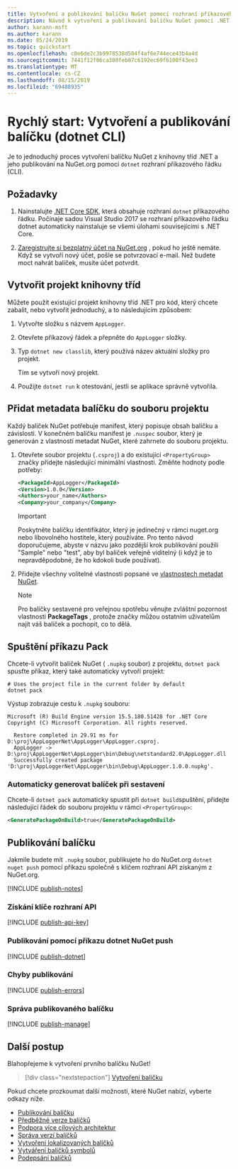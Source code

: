 ```yaml
---
title: Vytvoření a publikování balíčku NuGet pomocí rozhraní příkazového řádku dotnet
description: Návod k vytvoření a publikování balíčku NuGet pomocí .NET Core CLI, dotnet.
author: karann-msft
ms.author: karann
ms.date: 05/24/2019
ms.topic: quickstart
ms.openlocfilehash: c0e6de2c3b9978538d504f4af6e744ece43b4a4d
ms.sourcegitcommit: 7441f12f06ca380feb87c6192ec69f6108f43ee3
ms.translationtype: MT
ms.contentlocale: cs-CZ
ms.lasthandoff: 08/15/2019
ms.locfileid: "69488935"
---
```

# <a name="quickstart-create-and-publish-a-package-dotnet-cli"></a>Rychlý start: Vytvoření a publikování balíčku (dotnet CLI)

Je to jednoduchý proces vytvoření balíčku NuGet z knihovny tříd .NET a jeho publikování na NuGet.org pomocí `dotnet` rozhraní příkazového řádku (CLI).

## <a name="prerequisites"></a>Požadavky

1. Nainstalujte [.NET Core SDK](https://www.microsoft.com/net/download/), která obsahuje rozhraní `dotnet` příkazového řádku. Počínaje sadou Visual Studio 2017 se rozhraní příkazového řádku dotnet automaticky nainstaluje se všemi úlohami souvisejícími s .NET Core.

1. [Zaregistrujte si bezplatný účet na NuGet.org](https://www.nuget.org/users/account/LogOn?returnUrl=%2F) , pokud ho ještě nemáte. Když se vytvoří nový účet, pošle se potvrzovací e-mail. Než budete moct nahrát balíček, musíte účet potvrdit.

## <a name="create-a-class-library-project"></a>Vytvořit projekt knihovny tříd

Můžete použít existující projekt knihovny tříd .NET pro kód, který chcete zabalit, nebo vytvořit jednoduchý, a to následujícím způsobem:

1. Vytvořte složku s názvem `AppLogger`.

1. Otevřete příkazový řádek a přepněte do `AppLogger` složky.

1. Typ `dotnet new classlib`, který používá název aktuální složky pro projekt.

   Tím se vytvoří nový projekt.

1. Použijte `dotnet run` k otestování, jestli se aplikace správně vytvořila.

## <a name="add-package-metadata-to-the-project-file"></a>Přidat metadata balíčku do souboru projektu

Každý balíček NuGet potřebuje manifest, který popisuje obsah balíčku a závislosti. V konečném balíčku manifest je `.nuspec` soubor, který je generován z vlastností metadat NuGet, které zahrnete do souboru projektu.

1. Otevřete soubor projektu (`.csproj`) a do existující `<PropertyGroup>` značky přidejte následující minimální vlastnosti. Změňte hodnoty podle potřeby:

    ```xml
    <PackageId>AppLogger</PackageId>
    <Version>1.0.0</Version>
    <Authors>your_name</Authors>
    <Company>your_company</Company>
    ```

    > [!Important]
    > Poskytněte balíčku identifikátor, který je jedinečný v rámci nuget.org nebo libovolného hostitele, který používáte. Pro tento návod doporučujeme, abyste v názvu jako pozdější krok publikování použili "Sample" nebo "test", aby byl balíček veřejně viditelný (i když je to nepravděpodobné, že ho kdokoli bude používat).

1. Přidejte všechny volitelné vlastnosti popsané ve [vlastnostech metadat NuGet](/dotnet/core/tools/csproj#nuget-metadata-properties).

    > [!Note]
    > Pro balíčky sestavené pro veřejnou spotřebu věnujte zvláštní pozornost vlastnosti **PackageTags** , protože značky můžou ostatním uživatelům najít váš balíček a pochopit, co to dělá.

## <a name="run-the-pack-command"></a>Spuštění příkazu Pack

Chcete-li vytvořit balíček NuGet ( `.nupkg` soubor) z projektu, `dotnet pack` spusťte příkaz, který také automaticky vytvoří projekt:

```cli
# Uses the project file in the current folder by default
dotnet pack
```

Výstup zobrazuje cestu k `.nupkg` souboru:

```output
Microsoft (R) Build Engine version 15.5.180.51428 for .NET Core
Copyright (C) Microsoft Corporation. All rights reserved.

  Restore completed in 29.91 ms for D:\proj\AppLoggerNet\AppLogger\AppLogger.csproj.
  AppLogger -> D:\proj\AppLoggerNet\AppLogger\bin\Debug\netstandard2.0\AppLogger.dll
  Successfully created package 'D:\proj\AppLoggerNet\AppLogger\bin\Debug\AppLogger.1.0.0.nupkg'.
```

### <a name="automatically-generate-package-on-build"></a>Automaticky generovat balíček při sestavení

Chcete-li `dotnet pack` automaticky spustit při `dotnet build`spuštění, přidejte následující řádek do souboru projektu v rámci `<PropertyGroup>`:

```xml
<GeneratePackageOnBuild>true</GeneratePackageOnBuild>
```

## <a name="publish-the-package"></a>Publikování balíčku

Jakmile budete mít `.nupkg` soubor, publikujete ho do NuGet.org `dotnet nuget push` pomocí příkazu společně s klíčem rozhraní API získaným z NuGet.org.

[!INCLUDE [publish-notes](includes/publish-notes.md)]

### <a name="acquire-your-api-key"></a>Získání klíče rozhraní API

[!INCLUDE [publish-api-key](includes/publish-api-key.md)]

### <a name="publish-with-dotnet-nuget-push"></a>Publikování pomocí příkazu dotnet NuGet push

[!INCLUDE [publish-dotnet](includes/publish-dotnet.md)]

### <a name="publish-errors"></a>Chyby publikování

[!INCLUDE [publish-errors](includes/publish-errors.md)]

### <a name="manage-the-published-package"></a>Správa publikovaného balíčku

[!INCLUDE [publish-manage](includes/publish-manage.md)]

## <a name="next-steps"></a>Další postup

Blahopřejeme k vytvoření prvního balíčku NuGet!

> [!div class="nextstepaction"]
> [Vytvoření balíčku](../create-packages/creating-a-package-dotnet-cli.md)

Pokud chcete prozkoumat další možnosti, které NuGet nabízí, vyberte odkazy níže.

- [Publikování balíčku](../nuget-org/publish-a-package.md)
- [Předběžné verze balíčků](../create-packages/Prerelease-Packages.md)
- [Podpora více cílových architektur](../create-packages/multiple-target-frameworks-project-file.md)
- [Správa verzí balíčků](../concepts/package-versioning.md)
- [Vytvoření lokalizovaných balíčků](../create-packages/creating-localized-packages.md)
- [Vytváření balíčků symbolů](../create-packages/symbol-packages-snupkg.md)
- [Podepsání balíčků](../create-packages/Sign-a-package.md)
